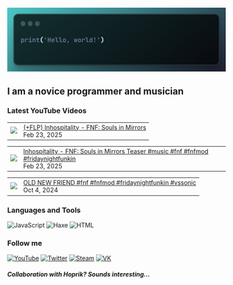 [![Header](https://github.com/Nyan33/Nyan33/blob/main/assets/header.png)](https://www.youtube.com/channel/UCV-am5JX65zCBZZCsX4Fm2w)

## I am a novice programmer and musician

### Latest YouTube Videos
<!-- BLOG-POST-LIST:START --><table><tr><td><a href="https://www.youtube.com/watch?v=1TwaU3bagt8"><img width="140px" src="https://i.ytimg.com/vi/1TwaU3bagt8/mqdefault.jpg"></a></td>
<td><a href="https://www.youtube.com/watch?v=1TwaU3bagt8">&lpar;+FLP&rpar; Inhospitality - FNF: Souls in Mirrors</a><br/>Feb 23, 2025</td></tr></table>
<table><tr><td><a href="https://www.youtube.com/watch?v=d4Rs-KluKS8"><img width="140px" src="https://i.ytimg.com/vi/d4Rs-KluKS8/mqdefault.jpg"></a></td>
<td><a href="https://www.youtube.com/watch?v=d4Rs-KluKS8">Inhospitality - FNF: Souls in Mirrors Teaser #music #fnf #fnfmod #fridaynightfunkin</a><br/>Feb 23, 2025</td></tr></table>
<table><tr><td><a href="https://www.youtube.com/watch?v=AkAksG8lsOE"><img width="140px" src="https://i.ytimg.com/vi/AkAksG8lsOE/mqdefault.jpg"></a></td>
<td><a href="https://www.youtube.com/watch?v=AkAksG8lsOE">OLD NEW FRIEND #fnf #fnfmod #fridaynightfunkin #vssonic</a><br/>Oct 4, 2024</td></tr></table>
<!-- BLOG-POST-LIST:END -->

### Languages and Tools
![JavaScript](https://img.shields.io/badge/-JavaScript-0B1216?style=for-the-badge&logo=JavaScript)
![Haxe](https://img.shields.io/badge/-Haxe-0B1216?style=for-the-badge&logo=Haxe)
![HTML](https://img.shields.io/badge/-HTML-0B1216?style=for-the-badge&logo=HTML5)

### Follow me
[![YouTube](https://img.shields.io/badge/-YouTube-0B1216?style=for-the-badge&logo=YouTube&logoColor=FF0038)](https://www.youtube.com/channel/UCV-am5JX65zCBZZCsX4Fm2w)
[![Twitter](https://img.shields.io/badge/-Twitter-0B1216?style=for-the-badge&logo=Twitter)](https://twitter.com/NyanBunBun1)
[![Steam](https://img.shields.io/badge/-Steam-0B1216?style=for-the-badge&logo=Steam)](https://steamcommunity.com/id/nyanbun/)
[![VK](https://img.shields.io/badge/-Vkontakte-0B1216?style=for-the-badge&logo=Vk&logoColor=1195F5)](https://vk.com/nyanbus)

##### Collaboration with Hoprik? Sounds interesting...